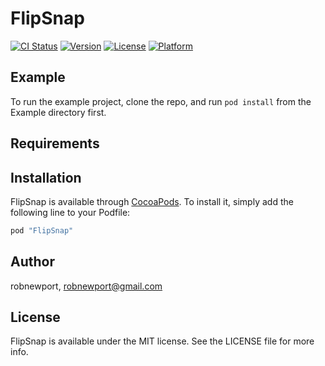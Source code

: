 # FlipSnap

[![CI Status](http://img.shields.io/travis/robnewport/FlipSnap.svg?style=flat)](https://travis-ci.org/robnewport/FlipSnap)
[![Version](https://img.shields.io/cocoapods/v/FlipSnap.svg?style=flat)](http://cocoapods.org/pods/FlipSnap)
[![License](https://img.shields.io/cocoapods/l/FlipSnap.svg?style=flat)](http://cocoapods.org/pods/FlipSnap)
[![Platform](https://img.shields.io/cocoapods/p/FlipSnap.svg?style=flat)](http://cocoapods.org/pods/FlipSnap)

## Example

To run the example project, clone the repo, and run `pod install` from the Example directory first.

## Requirements

## Installation

FlipSnap is available through [CocoaPods](http://cocoapods.org). To install
it, simply add the following line to your Podfile:

```ruby
pod "FlipSnap"
```

## Author

robnewport, robnewport@gmail.com

## License

FlipSnap is available under the MIT license. See the LICENSE file for more info.

